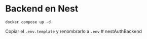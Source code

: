 
# Backend en Nest

```
docker compose up -d 
```

Copiar el ```.env.template``` y renombrarlo a ```.env```
#   n e s t A u t h B a c k e n d  
 